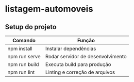 # listagem-automoveis

## Setup do projeto
| Comando       | Função                            |
|---------------|-----------------------------------|
| npm install   | Instalar dependências             |
| npm run serve | Rodar servidor de desenvolvimento |
| npm run build | Executa build para produção       |
| npm run lint  | Linting e correção de arquivos    |
